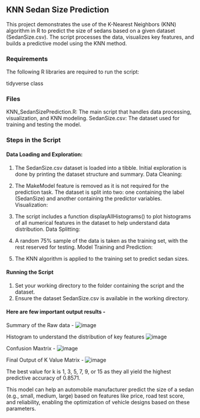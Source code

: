 ## KNN Sedan Size Prediction

This project demonstrates the use of the K-Nearest Neighbors (KNN) algorithm in R to predict the size of sedans based on a given dataset (SedanSize.csv). The script processes the data, visualizes key features, and builds a predictive model using the KNN method.

### Requirements
The following R libraries are required to run the script:

tidyverse
class

### Files
KNN_SedanSizePrediction.R: The main script that handles data processing, visualization, and KNN modeling.
SedanSize.csv: The dataset used for training and testing the model.

### Steps in the Script
#### Data Loading and Exploration:

1. The SedanSize.csv dataset is loaded into a tibble.
Initial exploration is done by printing the dataset structure and summary.
Data Cleaning:

2. The MakeModel feature is removed as it is not required for the prediction task.
The dataset is split into two: one containing the label (SedanSize) and another containing the predictor variables.
Visualization:

3. The script includes a function displayAllHistograms() to plot histograms of all numerical features in the dataset to help understand data distribution.
Data Splitting:

4. A random 75% sample of the data is taken as the training set, with the rest reserved for testing.
Model Training and Prediction:

5. The KNN algorithm is applied to the training set to predict sedan sizes.

#### Running the Script
1. Set your working directory to the folder containing the script and the dataset.
2. Ensure the dataset SedanSize.csv is available in the working directory.


#### Here are few important output results - 

Summary of the Raw data - 
![image](https://github.com/user-attachments/assets/aa7e953d-4a30-464d-a9ba-c7369f6681a6)

Histogram to understand the distribution of key features
![image](https://github.com/user-attachments/assets/e9586a91-2098-4bfb-a75a-ac947e5f5419)

Confusion Maxtrix -
![image](https://github.com/user-attachments/assets/6ac42e2a-98ee-4955-9155-e64075c588d6)

Final Output of K Value Matrix -
![image](https://github.com/user-attachments/assets/997e71e9-8218-48f7-9a50-4b256d5a6eca)

The best value for k is 1, 3, 5, 7, 9, or 15 as they all yield the highest predictive accuracy of 0.8571.

This model can help an automobile manufacturer predict the size of a sedan (e.g., small, medium, large) based on features like price, road test score, and reliability, enabling the optimization of vehicle designs based on these parameters.



